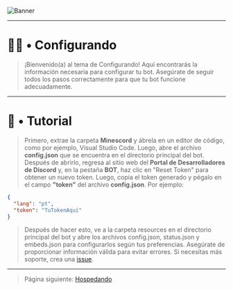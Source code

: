 ![Banner](https://github.com/Henry8K/Minescord/assets/119537238/a317950d-b097-4ea3-ad12-d6162ba59f52)

---

# 👨‍🔧 • Configurando

> ¡Bienvenido(a) al tema de Configurando! Aquí encontrarás la información necesaria para configurar tu bot. Asegúrate de seguir todos los pasos correctamente para que tu bot funcione adecuadamente.

---

# 🎯 • Tutorial

> Primero, extrae la carpeta **Minescord** y ábrela en un editor de código, como por ejemplo, Visual Studio Code. Luego, abre el archivo **config.json** que se encuentra en el directorio principal del bot. Después de abrirlo, regresa al sitio web del **Portal de Desarrolladores de Discord** y, en la pestaña **BOT**, haz clic en "Reset Token" para obtener un nuevo token. Luego, copia el token generado y pégalo en el campo **"token"** del archivo **config.json**. Por ejemplo:

```json
{
  "lang": "pt",
  "token": "TuTokenAquí"
}
```

> Después de hacer esto, ve a la carpeta resources en el directorio principal del bot y abre los archivos config.json, status.json y embeds.json para configurarlos según tus preferencias. Asegúrate de proporcionar información válida para evitar errores. Si necesitas más soporte, crea una [issue](https://github.com/Henry8K/Minescord/issues).

--- 

> Página siguiente: [Hospedando](https://github.com/Henry8K/Minescord/tree/main/docs/wiki/es/hospedando.md)